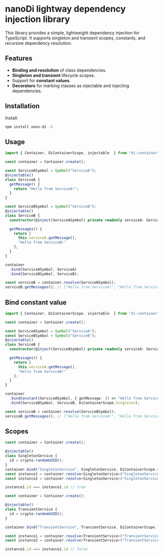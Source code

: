# nanoDi lightway dependency injection library

This library provides a simple, lightweight dependency injection for TypeScript. It supports singleton and transient scopes, constants, and recursive dependency resolution.

## Features

- **Binding and resolution** of class dependencies.
- **Singleton and transient** lifecycle scopes.
- Support for **constant values**.
- **Decorators** for marking classes as injectable and injecting dependencies.

## Installation

Install:

```bash
npm install nano-di -S
```

## Usage

```ts
import { Container, DiContainerScope, injectable  } from "di-container";

const container = Container.create();

const ServiceASymbol = Symbol("ServiceA");
@injectable()
class ServiceA {
  getMessage() {
    return "Hello from ServiceA!";
  }
}

const ServiceBSymbol = Symbol("ServiceB");
@injectable()
class ServiceB {
  constructor(@inject(ServiceASymbol) private readonly serviceA: ServiceA) {}

  getMessages() {
    return [
      this.serviceA.getMessage(),
      "Hello from ServiceB!"
    ];
  }
}

container
  .bind(ServiceASymbol, ServiceA)
  .bind(ServiceBSymbol, ServiceB);

const serviceB = container.resolve(ServiceBSymbol);
serviceB.getMessages(); // ["Hello from ServiceA!", "Hello from ServiceB!"]
```


## Bind constant value

```ts
import { Container, DiContainerScope, injectable  } from "di-container";

const container = Container.create();

const ServiceASymbol = Symbol("ServiceA");
const ServiceBSymbol = Symbol("ServiceB");
@injectable()
class ServiceB {
  constructor(@inject(ServiceASymbol) private readonly serviceA: ServiceA) {}

  getMessages() {
    return [
      this.serviceA.getMessage(),
      "Hello from ServiceB!"
    ];
  }
}

container
  .bindConstant(ServiceASymbol, { getMessage: () => "Hello from ServiceA!" })
  .bind(ServiceBSymbol, ServiceB, DiContainerScope.Singleton);

const serviceB = container.resolve(ServiceBSymbol);
serviceB.getMessages(); // ["Hello from ServiceA!", "Hello from ServiceB!"]
```


## Scopes

```ts
const container = Container.create();

@injectable()
class SingletonService {
  id = crypto.randomUUID();
}
container.bind("SingletonService", SingletonService, DiContainerScope.Singleton);
const instance1 = container.resolve<SingletonService>("SingletonService");
const instance2 = container.resolve<SingletonService>("SingletonService");

instance1.id === instance2.id // true
```

```ts
const container = Container.create();

@injectable()
class TransientService {
  id = crypto.randomUUID();
}

container.bind("TransientService", TransientService, DiContainerScope.Transient);

const instance1 = container.resolve<TransientService>("TransientService");
const instance2 = container.resolve<TransientService>("TransientService");

instance1.id === instance2.id // false
```
